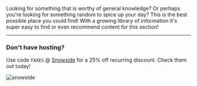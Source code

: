 Looking for something that is worthy of general knowledge? Or perhaps you're looking for something random to spice up your day? This is the best possible place you could find! With a growing library of information it's super easy to find or even recommend content for this section!

---

### Don't have hosting?

Use code `FAXES` @ [Snowside](https://snowsidehosting.com) for a 25% off recurring discount. Check them out today!

![snowside](https://faxes.zone/i/p9XOC.gif)
